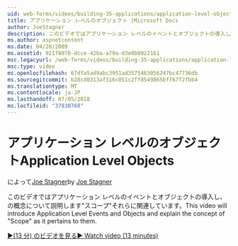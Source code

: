 ```yaml
---
uid: web-forms/videos/building-35-applications/application-level-objects
title: アプリケーション レベルのオブジェクト |Microsoft Docs
author: JoeStagner
description: このビデオではアプリケーション レベルのイベントとオブジェクトの導入し、の概念について説明します&quot;スコープ&quot;それらに関連しています。
ms.author: aspnetcontent
ms.date: 04/20/2009
ms.assetid: 921f8078-dcce-42ba-a79a-d3e0b0922161
msc.legacyurl: /web-forms/videos/building-35-applications/application-level-objects
msc.type: video
ms.openlocfilehash: 67dfa5ad9abc3951ad3575463056247bc47736db
ms.sourcegitcommit: b28cd0313af316c051c2ff8549865bff67f2fbb4
ms.translationtype: MT
ms.contentlocale: ja-JP
ms.lasthandoff: 07/05/2018
ms.locfileid: "37830760"
---
```

<a name="application-level-objects"></a><span data-ttu-id="1f721-103">アプリケーション レベルのオブジェクト</span><span class="sxs-lookup"><span data-stu-id="1f721-103">Application Level Objects</span></span>
====================
<span data-ttu-id="1f721-104">によって[Joe Stagner](https://github.com/JoeStagner)</span><span class="sxs-lookup"><span data-stu-id="1f721-104">by [Joe Stagner](https://github.com/JoeStagner)</span></span>

<span data-ttu-id="1f721-105">このビデオではアプリケーション レベルのイベントとオブジェクトの導入し、の概念について説明します&quot;スコープ&quot;それらに関連しています。</span><span class="sxs-lookup"><span data-stu-id="1f721-105">This video will introduce Application Level Events and Objects and explain the concept of &quot;Scope&quot; as it pertains to them.</span></span>

[<span data-ttu-id="1f721-106">&#9654;(13 分) のビデオを見る</span><span class="sxs-lookup"><span data-stu-id="1f721-106">&#9654; Watch video (13 minutes)</span></span>](https://channel9.msdn.com/Blogs/ASP-NET-Site-Videos/application-level-objects)
